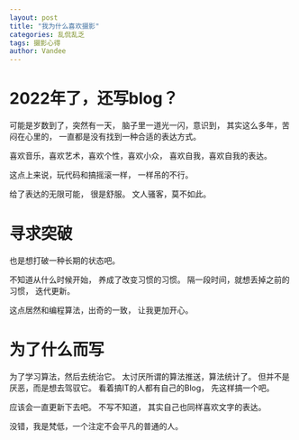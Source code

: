 ```yaml
---
layout: post
title: "我为什么喜欢摄影"
categories: 乱侃乱乏
tags: 摄影心得
author: Vandee
---
```


# 2022年了，还写blog？


可能是岁数到了，突然有一天，
脑子里一道光一闪，意识到，
其实这么多年，苦闷在心里的，
一直都是没有找到一种合适的表达方式。

喜欢音乐，喜欢艺术，喜欢个性，喜欢小众，
喜欢自我，喜欢自我的表达。

这点上来说，玩代码和搞摇滚一样，
一样吊的不行。

给了表达的无限可能，
很是舒服。
文人骚客，莫不如此。

# 寻求突破

也是想打破一种长期的状态吧。

不知道从什么时候开始，
养成了改变习惯的习惯。
隔一段时间，就想丢掉之前的习惯，
迭代更新。

这点居然和编程算法，出奇的一致，
让我更加开心。


# 为了什么而写

为了学习算法，然后去统治它。
太讨厌所谓的算法推送，算法统计了。
但并不是厌恶，而是想去驾驭它。
看着搞IT的人都有自己的Blog，
先这样搞一个吧。


应该会一直更新下去吧。
不写不知道，
其实自己也同样喜欢文字的表达。

没错，我是梵低，一个注定不会平凡的普通的人。
